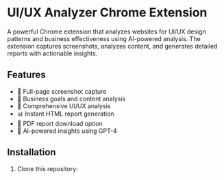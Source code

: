 # UI/UX Analyzer Chrome Extension

A powerful Chrome extension that analyzes websites for UI/UX design patterns and business effectiveness using AI-powered analysis. The extension captures screenshots, analyzes content, and generates detailed reports with actionable insights.

## Features

- 📸 Full-page screenshot capture
- 🎯 Business goals and content analysis
- 🎨 Comprehensive UI/UX analysis
- 📊 Instant HTML report generation
- 📑 PDF report download option
- 🤖 AI-powered insights using GPT-4

## Installation

1. Clone this repository:
